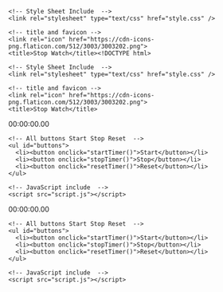 <!DOCTYPE html>
<html lang="en">
  <head>    
    <!-- responsive links -->
    <meta charset="UTF-8" />
    <meta http-equiv="X-UA-Compatible" content="IE=edge" />
    <meta name="viewport" content="width=device-width, initial-scale=1.0" />
   
    <!-- Style Sheet Include  -->
    <link rel="stylesheet" type="text/css" href="style.css" />
   
    <!-- title and favicon -->
    <link rel="icon" href="https://cdn-icons-png.flaticon.com/512/3003/3003202.png">
    <title>Stop Watch</title><!DOCTYPE html>
<html lang="en">
  <head>    
    <!-- responsive links -->
    <meta charset="UTF-8" />
    <meta http-equiv="X-UA-Compatible" content="IE=edge" />
    <meta name="viewport" content="width=device-width, initial-scale=1.0" />
   
    <!-- Style Sheet Include  -->
    <link rel="stylesheet" type="text/css" href="style.css" />
   
    <!-- title and favicon -->
    <link rel="icon" href="https://cdn-icons-png.flaticon.com/512/3003/3003202.png">
    <title>Stop Watch</title>

  </head>
  <body>
    <!-- current date and time  -->
    <div id="stopwatch">00:00:00.<span id="test">00</span></div>

    <!-- All buttons Start Stop Reset  -->
    <ul id="buttons">
      <li><button onclick="startTimer()">Start</button></li>
      <li><button onclick="stopTimer()">Stop</button></li>
      <li><button onclick="resetTimer()">Reset</button></li>
    </ul>

    <!-- JavaScript include  -->
    <script src="script.js"></script>
  </body>
</html>


  </head>
  <body>
    <!-- current date and time  -->
    <div id="stopwatch">00:00:00.<span id="test">00</span></div>

    <!-- All buttons Start Stop Reset  -->
    <ul id="buttons">
      <li><button onclick="startTimer()">Start</button></li>
      <li><button onclick="stopTimer()">Stop</button></li>
      <li><button onclick="resetTimer()">Reset</button></li>
    </ul>

    <!-- JavaScript include  -->
    <script src="script.js"></script>
  </body>
</html>
